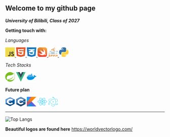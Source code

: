 ## Welcome to my github page
***University of Bilibili, Class of 2027***

**Getting touch with:**

*Languages*
<div>
    <a href="https://developer.mozilla.org/en-US/docs/Web/javascript">
        <img src = "/image/logo-javascript.svg" alt="java-script-icon" width = "30" height="30">
    </a>
    <a href="https://developer.mozilla.org/en-US/docs/Web/HTML>">
        <img src = "/image/html-1.svg" alt="html-icon" width = "30" height="30">
    </a>
    <a href = https://developer.mozilla.org/en-US/docs/Web/CSS/Reference>
        <img src = "/image/css-3.svg" alt="css-icon" width = "30" height="30">
    </a>
    <a href="https://developer.apple.com/swift/">
        <img src = "/image/swift-15.svg" alt="swift-icon" width = "30" height="30">
    </a>
    <a href="https://dev.java">
        <img src = "/image/java-4.svg" alt="java-icon" width = "30" height="30">
    </a>
    <a href = "https://python.org">
        <img src="/image/python-5.svg" alt="python-icon" width="30" height="30">
    </a>
</div>

*Tech Stacks*
<div>
    <img src="/image/spring-3.svg" width="30" height="30">
    <img src="/image/vue-9.svg" width="30" height="30">
    <img src="/image/docker-4.svg" width = "30" height = "30">
</div>

**Future plan**
<div>
    <img src = "image/cc.svg" width  = "30" height = "30">
    <img src="/image/c.svg" width = "30" height = "30">
    <img src = "/image/kotlin-1.svg" width = "30" height = "30" >
    <img src = "/image/react-2.svg" width = "30" height = "30">
    <img src = "/image/electron-1.svg" width = "30" height = "30">
<!--     <img src = "/image/vitejs.svg" width = "30" height = "30">
    <img src = "/image/flutter.svg" width = "30" height = "30">
    <img src = "/image/typescript.svg" width = "30" height = "30">
    <img src = "/image/linux-tux.svg" width = "30" height = "30">
    <img src = "/image/azure-2.svg" width = "30" height = "30">
    <img src = "/image/mysql-6.svg" width = "30" height = "30"> -->
</div>


-----------
![Top Langs](https://github-readme-stats.vercel.app/api/top-langs/?username=EdwinZhanCN&langs_count=5)

**Beautiful logos are found here**
https://worldvectorlogo.com/
